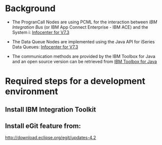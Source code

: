 # Background
+ The ProgranCall Nodes are using PCML for the interaction between *IBM Integration Bus* (or IBM App Connect Enterprise - IBM ACE) and the System i: [Infocenter for V7.3](https://www.ibm.com/support/knowledgecenter/en/ssw_ibm_i_73/rzahh/rzahhxmlmain.htm)

+ The Data Queue Nodes are implemented using the Java API for iSeries Data Queues: [Infocenter for V7.3](https://www.ibm.com/support/knowledgecenter/en/ssw_ibm_i_73/rzahh/dtaq.htm)

+ The communication methods are provided by the IBM Toolbox for Java and an open source version can be retrieved from [IBM Toolbox for Java](http://jt400.sourceforge.net/)


# Required steps for a development environment

## Install IBM Integration Toolkit

## Install eGit feature from:
http://download.eclipse.org/egit/updates-4.2
